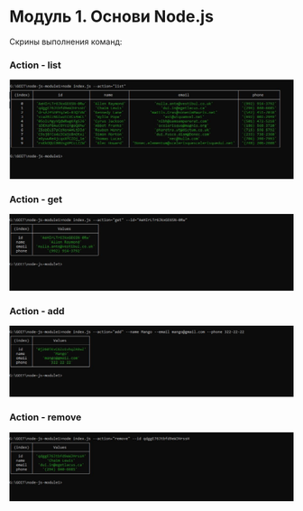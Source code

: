 # Модуль 1. Основи Node.js

Скрины выполнения команд:

### Action - list
![action - list](https://github.com/ukrwebprom/Node-js-module1/blob/main/assets/list.JPG)

### Action - get
![action - get](https://github.com/ukrwebprom/Node-js-module1/blob/main/assets/get.JPG)

### Action - add
![action - add](https://github.com/ukrwebprom/Node-js-module1/blob/main/assets/add.JPG)

### Action - remove
![action - add](https://github.com/ukrwebprom/Node-js-module1/blob/main/assets/remove.JPG)